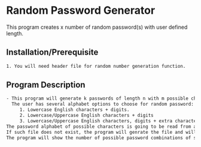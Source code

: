 # Random Password Generator

This program creates x number of random password(s) with user defined length.

## Installation/Prerequisite

```bash
1. You will need header file for random number generation function.
```

## Program Description

```bash
- This program will generate k passwords of length n with m possible characters (based on the length of the alphabet). 
  The user has several alphabet options to choose for random password:
	 1. Lowercase English characters + digits.
	 2. Lowercase/Uppercase English characters + digits
	 3. Lowercase/Uppercase English characters, digits + extra characters: !@#$%^&*()[]{}\.:;/~
The password alphabet of possible characters is going to be read from a text file called alphabet.config and generated passwords are going to be shown to user in console and stored in passwords.txt file. 
If such file does not exist, the program will genrate the file and will save the generated passwords in that file.
The program will show the number of possible password combinations of such configuration calculated as: m to the power of n.
```
